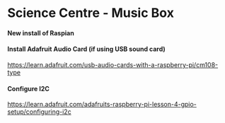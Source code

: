 Science Centre - Music Box
=================

#### New install of Raspian


#### Install Adafruit Audio Card (if using USB sound card)

https://learn.adafruit.com/usb-audio-cards-with-a-raspberry-pi/cm108-type

#### Configure I2C

https://learn.adafruit.com/adafruits-raspberry-pi-lesson-4-gpio-setup/configuring-i2c
